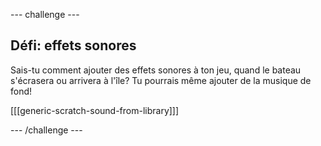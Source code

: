\--- challenge \---

## Défi: effets sonores

Sais-tu comment ajouter des effets sonores à ton jeu, quand le bateau s'écrasera ou arrivera à l'île? Tu pourrais même ajouter de la musique de fond!

[[[generic-scratch-sound-from-library]]]

\--- /challenge \---